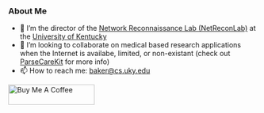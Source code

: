 ### About Me

- 🔭 I’m the director of the [Network Reconnaissance Lab (NetReconLab)](https://github.com/netreconlab) at the [University of Kentucky](http://www.engr.uky.edu/research-faculty/departments/computer-science)
- 👯 I’m looking to collaborate on medical based research applications when the Internet is availabe, limited, or non-existant (check out [ParseCareKit](https://github.com/netreconlab/ParseCareKit) for more info)
- 📫 How to reach me: <baker@cs.uky.edu>

<a href="https://www.buymeacoffee.com/cbaker6" target="_blank"><img src="https://cdn.buymeacoffee.com/buttons/default-orange.png" alt="Buy Me A Coffee" height="41" width="174"></a>

<!--
**cbaker6/cbaker6** is a ✨ _special_ ✨ repository because its `README.md` (this file) appears on your GitHub profile.

Here are some ideas to get you started:

- 🔭 I’m currently working on ...
- 🌱 I’m currently learning ...
- 👯 I’m looking to collaborate on ...
- 🤔 I’m looking for help with ...
- 💬 Ask me about ...
- 📫 How to reach me: ...
- 😄 Pronouns: ...
- ⚡ Fun fact: ...
-->
